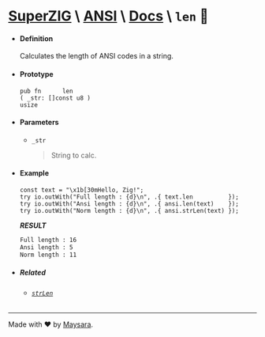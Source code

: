 
# **[SuperZIG](https://github.com/Super-ZIG)** \ **[ANSI](../../README.md)** \ **[Docs](../readme.md)** \ **`len`** 📏

- #### **Definition**

    Calculates the length of ANSI codes in a string.

- #### **Prototype**

    ```zig
    pub fn      len
    ( _str: []const u8 )
    usize
    ```

- #### **Parameters**

  - `_str`
      
      > String to calc.

- #### **Example**

    ```zig
    const text = "\x1b[30mHello, Zig!";
    try io.outWith("Full length : {d}\n", .{ text.len          });
    try io.outWith("Ansi length : {d}\n", .{ ansi.len(text)    });
    try io.outWith("Norm length : {d}\n", .{ ansi.strLen(text) });
    ```

    **_RESULT_**

    ```bash
    Full length : 16
    Ansi length : 5
    Norm length : 11
    ```

- ##### Related

  - ###### [`strLen`](./strLen.md)

---

Made with ❤️ by [Maysara](http://github.com/maysara-elshewehy).